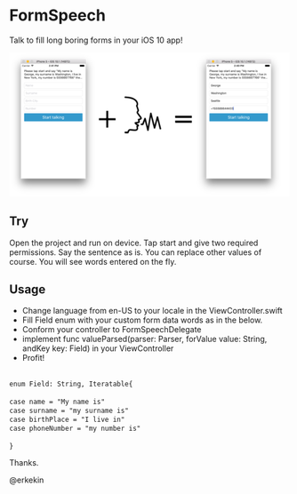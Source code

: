 # FormSpeech
Talk to fill long boring forms in your iOS 10 app!

![FormSpeech descriptive image](https://github.com/erkekin/FormSpeech/blob/master/FormSpeech.png?raw=true)

## Try
Open the project and run on device.
Tap start and give two required permissions. 
Say the sentence as is. You can replace other values of course. 
You will see words entered on the fly. 

## Usage

- Change language from en-US to your locale in the ViewController.swift
- Fill Field enum with your custom form data words as in the below.
- Conform your controller to FormSpeechDelegate
- implement func valueParsed(parser: Parser, forValue value: String, andKey key: Field) in your ViewController
- Profit!

```

enum Field: String, Iteratable{

case name = "My name is"
case surname = "my surname is"
case birthPlace = "I live in"
case phoneNumber = "my number is"

}
```

Thanks.

@erkekin
